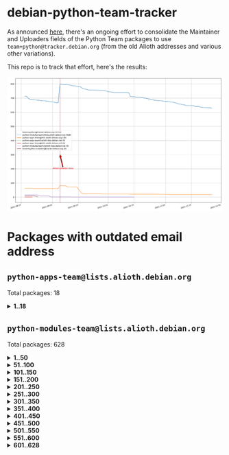 # debian-python-team-tracker



As announced [here](https://lists.debian.org/debian-python/2021/08/msg00006.html), there's an ongoing effort to consolidate the Maintainer and Uploaders fields of the Python Team packages to use `team+python@tracker.debian.org` (from the old Alioth addresses and various other variations).



This repo is to track that effort, here's the results:



![Python team emails](images/python_team_emails.svg)


# Packages with outdated email address

## `python-apps-team@lists.alioth.debian.org`
Total packages: 18
<details>
<summary><b>1..18</b></summary>


| # | Package | Version |
| --- | --- | --- |
| 1 | [ctop](https://tracker.debian.org/ctop) | 1.0.0-2.1 |
| 2 | [cython](https://tracker.debian.org/cython) | 0.29.14-1 |
| 3 | [db2twitter](https://tracker.debian.org/db2twitter) | 0.6-1.1 |
| 4 | [dodgy](https://tracker.debian.org/dodgy) | 0.1.9-3 |
| 5 | [etm](https://tracker.debian.org/etm) | 3.2.30-1.1 |
| 6 | [firmware-microbit-micropython](https://tracker.debian.org/firmware-microbit-micropython) | 1.0.1-2 |
| 7 | [freealchemist](https://tracker.debian.org/freealchemist) | 0.5-1.1 |
| 8 | [kanboard-cli](https://tracker.debian.org/kanboard-cli) | 0.0.2-1.1 |
| 9 | [lightyears](https://tracker.debian.org/lightyears) | 1.4-2 |
| 10 | [muttdown](https://tracker.debian.org/muttdown) | 0.3.4-1 |
| 11 | [pelican](https://tracker.debian.org/pelican) | 4.0.1+dfsg-1.1 |
| 12 | [pipenv](https://tracker.debian.org/pipenv) | 11.9.0-1.1 |
| 13 | [prospector](https://tracker.debian.org/prospector) | 1.1.7-2 |
| 14 | [pybik](https://tracker.debian.org/pybik) | 3.0-3.1 |
| 15 | [retweet](https://tracker.debian.org/retweet) | 0.10-1.1 |
| 16 | [sen](https://tracker.debian.org/sen) | 0.6.1-0.1 |
| 17 | [sinntp](https://tracker.debian.org/sinntp) | 1.6-1.2 |
| 18 | [smem](https://tracker.debian.org/smem) | 1.5-1.1 |
</details>

## `python-modules-team@lists.alioth.debian.org`
Total packages: 628
<details>
<summary><b>1..50</b></summary>


| # | Package | Version |
| --- | --- | --- |
| 1 | [anorack](https://tracker.debian.org/anorack) | 0.2.7-1 |
| 2 | [anosql](https://tracker.debian.org/anosql) | 1.0.1-1 |
| 3 | [appdirs](https://tracker.debian.org/appdirs) | 1.4.4-1 |
| 4 | [asn1crypto](https://tracker.debian.org/asn1crypto) | 1.4.0-1 |
| 5 | [astral](https://tracker.debian.org/astral) | 1.6.1-2 |
| 6 | [authres](https://tracker.debian.org/authres) | 1.2.0-2 |
| 7 | [automat](https://tracker.debian.org/automat) | 20.2.0-1 |
| 8 | [azure-cosmos-table-python](https://tracker.debian.org/azure-cosmos-table-python) | 1.0.5+git20191025-5 |
| 9 | [bdist-nsi](https://tracker.debian.org/bdist-nsi) | 0.1.5-2 |
| 10 | [behave](https://tracker.debian.org/behave) | 1.2.6-3 |
| 11 | [bernhard](https://tracker.debian.org/bernhard) | 0.2.6-2 |
| 12 | [betamax](https://tracker.debian.org/betamax) | 0.8.1-2 |
| 13 | [bibtexparser](https://tracker.debian.org/bibtexparser) | 1.1.0+ds-3 |
| 14 | [binaryornot](https://tracker.debian.org/binaryornot) | 0.4.4+dfsg-4 |
| 15 | [bitstruct](https://tracker.debian.org/bitstruct) | 8.9.0-1 |
| 16 | [case](https://tracker.debian.org/case) | 1.5.3+dfsg-3 |
| 17 | [celery-batches](https://tracker.debian.org/celery-batches) | 0.2-2 |
| 18 | [celery-haystack](https://tracker.debian.org/celery-haystack) | 0.10-4 |
| 19 | [cerealizer](https://tracker.debian.org/cerealizer) | 0.8.1-3 |
| 20 | [chardet](https://tracker.debian.org/chardet) | 4.0.0-1 |
| 21 | [chargebee-python](https://tracker.debian.org/chargebee-python) | 1.6.6-1 |
| 22 | [chargebee2-python](https://tracker.debian.org/chargebee2-python) | 2.7.3-1 |
| 23 | [circuits](https://tracker.debian.org/circuits) | 3.1.0+ds1-2 |
| 24 | [codicefiscale](https://tracker.debian.org/codicefiscale) | 0.9+ds0-2 |
| 25 | [colorclass](https://tracker.debian.org/colorclass) | 2.2.0-2.1 |
| 26 | [colorspacious](https://tracker.debian.org/colorspacious) | 1.1.2-2 |
| 27 | [commonmark](https://tracker.debian.org/commonmark) | 0.9.1-3 |
| 28 | [constantly](https://tracker.debian.org/constantly) | 15.1.0-2 |
| 29 | [contextlib2](https://tracker.debian.org/contextlib2) | 0.6.0.post1-1 |
| 30 | [cookiecutter](https://tracker.debian.org/cookiecutter) | 1.7.3-1 |
| 31 | [coreapi](https://tracker.debian.org/coreapi) | 2.3.3-4 |
| 32 | [coreschema](https://tracker.debian.org/coreschema) | 0.0.4-3 |
| 33 | [cov-core](https://tracker.debian.org/cov-core) | 1.15.0-3 |
| 34 | [cppy](https://tracker.debian.org/cppy) | 1.1.0-2 |
| 35 | [cram](https://tracker.debian.org/cram) | 0.7-4 |
| 36 | [cssutils](https://tracker.debian.org/cssutils) | 1.0.2-3 |
| 37 | [d2to1](https://tracker.debian.org/d2to1) | 0.2.12-2 |
| 38 | [deap](https://tracker.debian.org/deap) | 1.3.1-2 |
| 39 | [debiancontributors](https://tracker.debian.org/debiancontributors) | 0.7.8-2 |
| 40 | [devpi-common](https://tracker.debian.org/devpi-common) | 3.2.2-1.1 |
| 41 | [django-ajax-selects](https://tracker.debian.org/django-ajax-selects) | 1.7.0-3 |
| 42 | [django-anymail](https://tracker.debian.org/django-anymail) | 7.1.0-1 |
| 43 | [django-bitfield](https://tracker.debian.org/django-bitfield) | 1.9.6-2 |
| 44 | [django-dirtyfields](https://tracker.debian.org/django-dirtyfields) | 1.3.1-2 |
| 45 | [django-downloadview](https://tracker.debian.org/django-downloadview) | 2.1.1-1 |
| 46 | [django-environ](https://tracker.debian.org/django-environ) | 0.4.4-2 |
| 47 | [django-filter](https://tracker.debian.org/django-filter) | 2.4.0-1 |
| 48 | [django-hvad](https://tracker.debian.org/django-hvad) | 1.8.0-1.1 |
| 49 | [django-impersonate](https://tracker.debian.org/django-impersonate) | 1.5-1 |
| 50 | [django-js-reverse](https://tracker.debian.org/django-js-reverse) | 0.7.3-1.1 |
</details>
<details>
<summary><b>51..100</b></summary>

| # | Package | Version |
| --- | --- | --- |
| 51 | [django-macaddress](https://tracker.debian.org/django-macaddress) | 1.5.0-2 |
| 52 | [django-markupfield](https://tracker.debian.org/django-markupfield) | 2.0.0-1 |
| 53 | [django-memoize](https://tracker.debian.org/django-memoize) | 2.2.0+dfsg-1 |
| 54 | [django-nose](https://tracker.debian.org/django-nose) | 1.4.6-2.1 |
| 55 | [django-notification](https://tracker.debian.org/django-notification) | 1.2.0-3 |
| 56 | [django-organizations](https://tracker.debian.org/django-organizations) | 1.1.2-1 |
| 57 | [django-pagination](https://tracker.debian.org/django-pagination) | 1.0.7-4 |
| 58 | [django-paintstore](https://tracker.debian.org/django-paintstore) | 0.2-4 |
| 59 | [django-picklefield](https://tracker.debian.org/django-picklefield) | 3.0.1-1 |
| 60 | [django-pipeline](https://tracker.debian.org/django-pipeline) | 1.6.14-3 |
| 61 | [django-q](https://tracker.debian.org/django-q) | 1.2.1-1 |
| 62 | [django-recurrence](https://tracker.debian.org/django-recurrence) | 1.10.3-1 |
| 63 | [django-redis-sessions](https://tracker.debian.org/django-redis-sessions) | 0.6.1-2 |
| 64 | [django-simple-redis-admin](https://tracker.debian.org/django-simple-redis-admin) | 1.4.0-2 |
| 65 | [django-stronghold](https://tracker.debian.org/django-stronghold) | 0.3.0+debian-2 |
| 66 | [django-webpack-loader](https://tracker.debian.org/django-webpack-loader) | 0.6.0-2 |
| 67 | [django-websocket-redis](https://tracker.debian.org/django-websocket-redis) | 0.4.7-2 |
| 68 | [django-wkhtmltopdf](https://tracker.debian.org/django-wkhtmltopdf) | 3.3.0-1 |
| 69 | [django-xmlrpc](https://tracker.debian.org/django-xmlrpc) | 0.1.8-2 |
| 70 | [djangorestframework-api-key](https://tracker.debian.org/djangorestframework-api-key) | 2.0.0-2 |
| 71 | [dkimpy](https://tracker.debian.org/dkimpy) | 1.0.5-1 |
| 72 | [dnsdiag](https://tracker.debian.org/dnsdiag) | 1.7.0-1.1 |
| 73 | [dockerpty](https://tracker.debian.org/dockerpty) | 0.4.1-2 |
| 74 | [dominate](https://tracker.debian.org/dominate) | 2.3.1-2 |
| 75 | [doublex](https://tracker.debian.org/doublex) | 1.9.2-1 |
| 76 | [drf-generators](https://tracker.debian.org/drf-generators) | 0.5.0-1 |
| 77 | [elasticsearch-curator](https://tracker.debian.org/elasticsearch-curator) | 5.8.1-1 |
| 78 | [entrypoints](https://tracker.debian.org/entrypoints) | 0.3-3 |
| 79 | [enum34](https://tracker.debian.org/enum34) | 1.1.6-4 |
| 80 | [enzyme](https://tracker.debian.org/enzyme) | 0.4.1-2 |
| 81 | [exam](https://tracker.debian.org/exam) | 0.10.5-3 |
| 82 | [factory-boy](https://tracker.debian.org/factory-boy) | 2.11.1-3 |
| 83 | [faker](https://tracker.debian.org/faker) | 0.9.3-0.1 |
| 84 | [fakesleep](https://tracker.debian.org/fakesleep) | 0.1-2 |
| 85 | [fastchunking](https://tracker.debian.org/fastchunking) | 0.0.3-2 |
| 86 | [feedgenerator](https://tracker.debian.org/feedgenerator) | 1.9-2 |
| 87 | [flake8-polyfill](https://tracker.debian.org/flake8-polyfill) | 1.0.2-2 |
| 88 | [flask-api](https://tracker.debian.org/flask-api) | 1.1+dfsg-1.1 |
| 89 | [flask-assets](https://tracker.debian.org/flask-assets) | 2.0-1 |
| 90 | [flask-babelex](https://tracker.debian.org/flask-babelex) | 0.9.4-1 |
| 91 | [flask-bcrypt](https://tracker.debian.org/flask-bcrypt) | 0.7.1-2 |
| 92 | [flask-compress](https://tracker.debian.org/flask-compress) | 1.4.0-3 |
| 93 | [flask-gravatar](https://tracker.debian.org/flask-gravatar) | 0.4.2-2 |
| 94 | [flask-htmlmin](https://tracker.debian.org/flask-htmlmin) | 1.3.2-2 |
| 95 | [flask-ldapconn](https://tracker.debian.org/flask-ldapconn) | 0.7.2-1.1 |
| 96 | [flask-limiter](https://tracker.debian.org/flask-limiter) | 1.0.1-2 |
| 97 | [flask-login](https://tracker.debian.org/flask-login) | 0.5.0-1 |
| 98 | [flask-mail](https://tracker.debian.org/flask-mail) | 0.9.1+dfsg1-1.1 |
| 99 | [flask-mongoengine](https://tracker.debian.org/flask-mongoengine) | 0.9.3-4 |
| 100 | [flask-multistatic](https://tracker.debian.org/flask-multistatic) | 1.0-2 |
</details>
<details>
<summary><b>101..150</b></summary>

| # | Package | Version |
| --- | --- | --- |
| 101 | [flask-paranoid](https://tracker.debian.org/flask-paranoid) | 0.2.0-3.1 |
| 102 | [flask-script](https://tracker.debian.org/flask-script) | 2.0.6-2 |
| 103 | [flask-silk](https://tracker.debian.org/flask-silk) | 0.2-18 |
| 104 | [flask-wtf](https://tracker.debian.org/flask-wtf) | 0.14.3-1 |
| 105 | [flufl.bounce](https://tracker.debian.org/flufl.bounce) | 3.0.1-1 |
| 106 | [flufl.enum](https://tracker.debian.org/flufl.enum) | 4.1.1-3 |
| 107 | [flufl.i18n](https://tracker.debian.org/flufl.i18n) | 3.0.1-1 |
| 108 | [flufl.lock](https://tracker.debian.org/flufl.lock) | 5.0.1-1 |
| 109 | [flufl.password](https://tracker.debian.org/flufl.password) | 1.3-3 |
| 110 | [flufl.testing](https://tracker.debian.org/flufl.testing) | 0.7-2 |
| 111 | [gerritlib](https://tracker.debian.org/gerritlib) | 0.8.0-2 |
| 112 | [gmplot](https://tracker.debian.org/gmplot) | 1.2.0-2 |
| 113 | [gtextfsm](https://tracker.debian.org/gtextfsm) | 1.1.0-2 |
| 114 | [gtts](https://tracker.debian.org/gtts) | 2.0.3-1 |
| 115 | [gtts-token](https://tracker.debian.org/gtts-token) | 1.1.3-1 |
| 116 | [guzzle-sphinx-theme](https://tracker.debian.org/guzzle-sphinx-theme) | 0.7.11-5 |
| 117 | [hachoir](https://tracker.debian.org/hachoir) | 3.1.0+dfsg-3 |
| 118 | [haproxy-log-analysis](https://tracker.debian.org/haproxy-log-analysis) | 2.0~b0-2 |
| 119 | [heapdict](https://tracker.debian.org/heapdict) | 1.0.1-1 |
| 120 | [hiro](https://tracker.debian.org/hiro) | 0.5-2 |
| 121 | [hypothesis-auto](https://tracker.debian.org/hypothesis-auto) | 1.1.4-2 |
| 122 | [importmagic](https://tracker.debian.org/importmagic) | 0.1.7-2 |
| 123 | [inflection](https://tracker.debian.org/inflection) | 0.3.1-2 |
| 124 | [isodate](https://tracker.debian.org/isodate) | 0.6.0-2 |
| 125 | [itypes](https://tracker.debian.org/itypes) | 1.1.0-4 |
| 126 | [jaraco.itertools](https://tracker.debian.org/jaraco.itertools) | 2.0.1-4 |
| 127 | [javaproperties](https://tracker.debian.org/javaproperties) | 0.7.0-1 |
| 128 | [jinja2-time](https://tracker.debian.org/jinja2-time) | 0.2.0-2 |
| 129 | [jpylyzer](https://tracker.debian.org/jpylyzer) | 2.0.0-3 |
| 130 | [json-tricks](https://tracker.debian.org/json-tricks) | 3.11.0-2 |
| 131 | [jsonhyperschema-codec](https://tracker.debian.org/jsonhyperschema-codec) | 1.0.3-2 |
| 132 | [junos-eznc](https://tracker.debian.org/junos-eznc) | 2.1.7-3 |
| 133 | [jupyter-sphinx-theme](https://tracker.debian.org/jupyter-sphinx-theme) | 0.0.6+ds1-10 |
| 134 | [kitchen](https://tracker.debian.org/kitchen) | 1.2.6-2 |
| 135 | [kivy](https://tracker.debian.org/kivy) | 1.11.0-2 |
| 136 | [lazr.delegates](https://tracker.debian.org/lazr.delegates) | 2.0.3-2 |
| 137 | [lazr.smtptest](https://tracker.debian.org/lazr.smtptest) | 2.0.3-2 |
| 138 | [lexicon](https://tracker.debian.org/lexicon) | 3.3.17-1 |
| 139 | [libthumbor](https://tracker.debian.org/libthumbor) | 1.3.3-2 |
| 140 | [logilab-constraint](https://tracker.debian.org/logilab-constraint) | 0.6.0-2 |
| 141 | [mako](https://tracker.debian.org/mako) | 1.1.3+ds1-2 |
| 142 | [manuel](https://tracker.debian.org/manuel) | 1.10.1-2 |
| 143 | [markupsafe](https://tracker.debian.org/markupsafe) | 1.1.1-1 |
| 144 | [mercurial-extension-utils](https://tracker.debian.org/mercurial-extension-utils) | 1.5.1-1 |
| 145 | [mercurial-extension-utils](https://tracker.debian.org/mercurial-extension-utils) | 1.5.1-3 |
| 146 | [mercurial-keyring](https://tracker.debian.org/mercurial-keyring) | 1.3.1-3 |
| 147 | [microsoft-authentication-extensions-for-python](https://tracker.debian.org/microsoft-authentication-extensions-for-python) | 0.3.0-1 |
| 148 | [milksnake](https://tracker.debian.org/milksnake) | 0.1.5-1 |
| 149 | [mimerender](https://tracker.debian.org/mimerender) | 0.6.0-2 |
| 150 | [mmllib](https://tracker.debian.org/mmllib) | 0.3.0.post1-2 |
</details>
<details>
<summary><b>151..200</b></summary>

| # | Package | Version |
| --- | --- | --- |
| 151 | [mockldap](https://tracker.debian.org/mockldap) | 0.3.0-4 |
| 152 | [modernize](https://tracker.debian.org/modernize) | 0.7-2 |
| 153 | [moksha.common](https://tracker.debian.org/moksha.common) | 1.2.5-4 |
| 154 | [mrtparse](https://tracker.debian.org/mrtparse) | 1.6-2 |
| 155 | [musicbrainzngs](https://tracker.debian.org/musicbrainzngs) | 0.7.1-2 |
| 156 | [mutagen](https://tracker.debian.org/mutagen) | 1.45.1-2 |
| 157 | [mwic](https://tracker.debian.org/mwic) | 0.7.8-1 |
| 158 | [mysql-connector-python](https://tracker.debian.org/mysql-connector-python) | 8.0.15-2 |
| 159 | [nb2plots](https://tracker.debian.org/nb2plots) | 0.6-2 |
| 160 | [netmiko](https://tracker.debian.org/netmiko) | 2.4.2-1 |
| 161 | [networkx](https://tracker.debian.org/networkx) | 2.5+ds-2 |
| 162 | [nose](https://tracker.debian.org/nose) | 1.3.7-6 |
| 163 | [nose2](https://tracker.debian.org/nose2) | 0.9.2-1 |
| 164 | [nose2-cov](https://tracker.debian.org/nose2-cov) | 1.0a4-3 |
| 165 | [ntplib](https://tracker.debian.org/ntplib) | 0.3.3-2 |
| 166 | [numpy-stl](https://tracker.debian.org/numpy-stl) | 2.9.0-1 |
| 167 | [numpydoc](https://tracker.debian.org/numpydoc) | 1.1.0-3 |
| 168 | [obsub](https://tracker.debian.org/obsub) | 0.2-4 |
| 169 | [okasha](https://tracker.debian.org/okasha) | 0.2.4-4 |
| 170 | [overpass](https://tracker.debian.org/overpass) | 0.7-1 |
| 171 | [pastescript](https://tracker.debian.org/pastescript) | 2.0.2-4 |
| 172 | [pcapy](https://tracker.debian.org/pcapy) | 0.11.4-2 |
| 173 | [pdfkit](https://tracker.debian.org/pdfkit) | 0.6.1-2 |
| 174 | [pep8](https://tracker.debian.org/pep8) | 1.7.1-9 |
| 175 | [pep8-naming](https://tracker.debian.org/pep8-naming) | 0.10.0-1 |
| 176 | [pg8000](https://tracker.debian.org/pg8000) | 1.10.6-2 |
| 177 | [pidcat](https://tracker.debian.org/pidcat) | 2.1.0-4 |
| 178 | [pilkit](https://tracker.debian.org/pilkit) | 2.0-3 |
| 179 | [plastex](https://tracker.debian.org/plastex) | 2.1-2 |
| 180 | [ply](https://tracker.debian.org/ply) | 3.11-4 |
| 181 | [portio](https://tracker.debian.org/portio) | 0.5-4 |
| 182 | [postgresfixture](https://tracker.debian.org/postgresfixture) | 0.4.2-1 |
| 183 | [power](https://tracker.debian.org/power) | 1.4+dfsg-4 |
| 184 | [pprintpp](https://tracker.debian.org/pprintpp) | 0.4.0-2 |
| 185 | [preggy](https://tracker.debian.org/preggy) | 1.4.4-1 |
| 186 | [prettytable](https://tracker.debian.org/prettytable) | 0.7.2-5 |
| 187 | [proxmoxer](https://tracker.debian.org/proxmoxer) | 1.0.3-2 |
| 188 | [ptable](https://tracker.debian.org/ptable) | 0.9.2-2 |
| 189 | [py-macaroon-bakery](https://tracker.debian.org/py-macaroon-bakery) | 1.3.1-1 |
| 190 | [py-radix](https://tracker.debian.org/py-radix) | 0.10.0-3 |
| 191 | [py3dns](https://tracker.debian.org/py3dns) | 3.2.1-1 |
| 192 | [pyasn1](https://tracker.debian.org/pyasn1) | 0.4.8-1 |
| 193 | [pybindgen](https://tracker.debian.org/pybindgen) | 0.20.0+dfsg1-2 |
| 194 | [pycairo](https://tracker.debian.org/pycairo) | 1.16.2-3 |
| 195 | [pycairo](https://tracker.debian.org/pycairo) | 1.16.2-4 |
| 196 | [pycallgraph](https://tracker.debian.org/pycallgraph) | 1.1.3-1.2 |
| 197 | [pycifrw](https://tracker.debian.org/pycifrw) | 4.4-2 |
| 198 | [pyclamd](https://tracker.debian.org/pyclamd) | 0.4.0-2 |
| 199 | [pycodestyle](https://tracker.debian.org/pycodestyle) | 2.6.0-1 |
| 200 | [pycparser](https://tracker.debian.org/pycparser) | 2.20-3 |
</details>
<details>
<summary><b>201..250</b></summary>

| # | Package | Version |
| --- | --- | --- |
| 201 | [pycxx](https://tracker.debian.org/pycxx) | 7.1.4-0.2 |
| 202 | [pydbus](https://tracker.debian.org/pydbus) | 0.6.0-4 |
| 203 | [pydenticon](https://tracker.debian.org/pydenticon) | 0.3.1-2 |
| 204 | [pydispatcher](https://tracker.debian.org/pydispatcher) | 2.0.5-2 |
| 205 | [pydle](https://tracker.debian.org/pydle) | 0.9.4-2 |
| 206 | [pyeapi](https://tracker.debian.org/pyeapi) | 0.8.1-2 |
| 207 | [pyee](https://tracker.debian.org/pyee) | 7.0.2-1 |
| 208 | [pyenchant](https://tracker.debian.org/pyenchant) | 3.2.0-1 |
| 209 | [pyfg](https://tracker.debian.org/pyfg) | 0.50-2 |
| 210 | [pyfiglet](https://tracker.debian.org/pyfiglet) | 0.8.0+dfsg-1 |
| 211 | [pyfribidi](https://tracker.debian.org/pyfribidi) | 0.12.0+repack-7 |
| 212 | [pygame](https://tracker.debian.org/pygame) | 1.9.6+dfsg-2 |
| 213 | [pygeoif](https://tracker.debian.org/pygeoif) | 0.7-2 |
| 214 | [pygments](https://tracker.debian.org/pygments) | 2.3.1+dfsg-3 |
| 215 | [pygtail](https://tracker.debian.org/pygtail) | 0.6.1-2 |
| 216 | [pygtkspellcheck](https://tracker.debian.org/pygtkspellcheck) | 4.0.5-2 |
| 217 | [pyhamcrest](https://tracker.debian.org/pyhamcrest) | 1.9.0-3 |
| 218 | [pyinotify](https://tracker.debian.org/pyinotify) | 0.9.6-1.3 |
| 219 | [pyiosxr](https://tracker.debian.org/pyiosxr) | 0.52-1.1 |
| 220 | [pyjavaproperties](https://tracker.debian.org/pyjavaproperties) | 0.7-2 |
| 221 | [pyjokes](https://tracker.debian.org/pyjokes) | 0.5.0-3 |
| 222 | [pykcs11](https://tracker.debian.org/pykcs11) | 1.5.10-1 |
| 223 | [pylama](https://tracker.debian.org/pylama) | 7.4.3-3 |
| 224 | [pylibmc](https://tracker.debian.org/pylibmc) | 1.5.2-3 |
| 225 | [pylint-celery](https://tracker.debian.org/pylint-celery) | 0.3-5 |
| 226 | [pylint-common](https://tracker.debian.org/pylint-common) | 0.2.5-4 |
| 227 | [pylint-django](https://tracker.debian.org/pylint-django) | 2.0.13-1 |
| 228 | [pylint-flask](https://tracker.debian.org/pylint-flask) | 0.5-4 |
| 229 | [pylint-plugin-utils](https://tracker.debian.org/pylint-plugin-utils) | 0.6-1 |
| 230 | [pymacs](https://tracker.debian.org/pymacs) | 0.25-3 |
| 231 | [pymilter](https://tracker.debian.org/pymilter) | 1.0.4-2 |
| 232 | [pymodbus](https://tracker.debian.org/pymodbus) | 2.1.0+dfsg-2 |
| 233 | [pymssql](https://tracker.debian.org/pymssql) | 2.1.4+dfsg-3 |
| 234 | [pynag](https://tracker.debian.org/pynag) | 1.1.2+dfsg-2 |
| 235 | [pynliner](https://tracker.debian.org/pynliner) | 0.8.0-2 |
| 236 | [pyopengl](https://tracker.debian.org/pyopengl) | 3.1.5+dfsg-1 |
| 237 | [pyparsing](https://tracker.debian.org/pyparsing) | 2.4.7-1 |
| 238 | [pyphen](https://tracker.debian.org/pyphen) | 0.9.5-3 |
| 239 | [pyprind](https://tracker.debian.org/pyprind) | 2.11.2-2 |
| 240 | [pyquery](https://tracker.debian.org/pyquery) | 1.2.9-4 |
| 241 | [pyrad](https://tracker.debian.org/pyrad) | 2.1-2 |
| 242 | [pyrsistent](https://tracker.debian.org/pyrsistent) | 0.15.5-1 |
| 243 | [pysimplesoap](https://tracker.debian.org/pysimplesoap) | 1.16.2-3 |
| 244 | [pysmi](https://tracker.debian.org/pysmi) | 0.3.2-2 |
| 245 | [pysodium](https://tracker.debian.org/pysodium) | 0.7.0-2 |
| 246 | [pyspf](https://tracker.debian.org/pyspf) | 2.0.14-2 |
| 247 | [pysrt](https://tracker.debian.org/pysrt) | 1.0.1-2 |
| 248 | [pyssim](https://tracker.debian.org/pyssim) | 0.2-2 |
| 249 | [pytaglib](https://tracker.debian.org/pytaglib) | 0.3.6+dfsg-2 |
| 250 | [pytds](https://tracker.debian.org/pytds) | 1.10.0-1 |
</details>
<details>
<summary><b>251..300</b></summary>

| # | Package | Version |
| --- | --- | --- |
| 251 | [pytest-arraydiff](https://tracker.debian.org/pytest-arraydiff) | 0.3-1 |
| 252 | [pytest-bdd](https://tracker.debian.org/pytest-bdd) | 3.2.1-1 |
| 253 | [pytest-cookies](https://tracker.debian.org/pytest-cookies) | 0.4.0-1 |
| 254 | [pytest-django](https://tracker.debian.org/pytest-django) | 3.5.1-1 |
| 255 | [pytest-expect](https://tracker.debian.org/pytest-expect) | 1.1.0-2 |
| 256 | [pytest-forked](https://tracker.debian.org/pytest-forked) | 1.3.0-1 |
| 257 | [pytest-httpbin](https://tracker.debian.org/pytest-httpbin) | 1.0.0-2 |
| 258 | [pytest-instafail](https://tracker.debian.org/pytest-instafail) | 0.4.2-1 |
| 259 | [pytest-remotedata](https://tracker.debian.org/pytest-remotedata) | 0.3.2-1 |
| 260 | [pytest-runner](https://tracker.debian.org/pytest-runner) | 2.11.1-1.2 |
| 261 | [pytest-sugar](https://tracker.debian.org/pytest-sugar) | 0.9.4-1 |
| 262 | [pytest-tornado](https://tracker.debian.org/pytest-tornado) | 0.8.1-1 |
| 263 | [pytest-vcr](https://tracker.debian.org/pytest-vcr) | 1.0.2-2 |
| 264 | [python-activipy](https://tracker.debian.org/python-activipy) | 0.1-7 |
| 265 | [python-adal](https://tracker.debian.org/python-adal) | 1.2.2-1 |
| 266 | [python-agate-excel](https://tracker.debian.org/python-agate-excel) | 0.2.3-1 |
| 267 | [python-aiohttp-security](https://tracker.debian.org/python-aiohttp-security) | 0.4.0-2 |
| 268 | [python-aiohttp-session](https://tracker.debian.org/python-aiohttp-session) | 2.9.0-2 |
| 269 | [python-aioinflux](https://tracker.debian.org/python-aioinflux) | 0.9.0-2 |
| 270 | [python-aiomeasures](https://tracker.debian.org/python-aiomeasures) | 0.5.14-3 |
| 271 | [python-amqplib](https://tracker.debian.org/python-amqplib) | 1.0.2-2 |
| 272 | [python-apptools](https://tracker.debian.org/python-apptools) | 4.5.0-1.1 |
| 273 | [python-aptly](https://tracker.debian.org/python-aptly) | 0.12.10-2 |
| 274 | [python-args](https://tracker.debian.org/python-args) | 0.1.0-3 |
| 275 | [python-arpy](https://tracker.debian.org/python-arpy) | 1.1.1-4 |
| 276 | [python-astor](https://tracker.debian.org/python-astor) | 0.8.1-1 |
| 277 | [python-base58](https://tracker.debian.org/python-base58) | 1.0.3-1.1 |
| 278 | [python-bcdoc](https://tracker.debian.org/python-bcdoc) | 0.16.0-2 |
| 279 | [python-bioblend](https://tracker.debian.org/python-bioblend) | 0.7.0-3 |
| 280 | [python-bitbucket-api](https://tracker.debian.org/python-bitbucket-api) | 0.5.0-3 |
| 281 | [python-box](https://tracker.debian.org/python-box) | 3.4.6-2 |
| 282 | [python-btrees](https://tracker.debian.org/python-btrees) | 4.3.1-2 |
| 283 | [python-cachecontrol](https://tracker.debian.org/python-cachecontrol) | 0.12.6-1 |
| 284 | [python-can](https://tracker.debian.org/python-can) | 3.3.2.final~github-2 |
| 285 | [python-cement](https://tracker.debian.org/python-cement) | 2.10.0-2 |
| 286 | [python-cerberus](https://tracker.debian.org/python-cerberus) | 1.3.2-1 |
| 287 | [python-click-log](https://tracker.debian.org/python-click-log) | 0.2.1-2 |
| 288 | [python-click-threading](https://tracker.debian.org/python-click-threading) | 0.4.4-2 |
| 289 | [python-clint](https://tracker.debian.org/python-clint) | 0.5.1-3 |
| 290 | [python-cluster](https://tracker.debian.org/python-cluster) | 1.3.3-3 |
| 291 | [python-cmarkgfm](https://tracker.debian.org/python-cmarkgfm) | 0.4.2-1 |
| 292 | [python-coloredlogs](https://tracker.debian.org/python-coloredlogs) | 7.3-2 |
| 293 | [python-colour](https://tracker.debian.org/python-colour) | 0.1.5-2 |
| 294 | [python-commentjson](https://tracker.debian.org/python-commentjson) | 0.8.3-2 |
| 295 | [python-consul](https://tracker.debian.org/python-consul) | 0.7.1-1.1 |
| 296 | [python-cookies](https://tracker.debian.org/python-cookies) | 2.2.1-3 |
| 297 | [python-cpuinfo](https://tracker.debian.org/python-cpuinfo) | 5.0.0-2 |
| 298 | [python-crcmod](https://tracker.debian.org/python-crcmod) | 1.7+dfsg-2 |
| 299 | [python-cs](https://tracker.debian.org/python-cs) | 2.7.1-1 |
| 300 | [python-cssselect2](https://tracker.debian.org/python-cssselect2) | 0.3.0-1 |
</details>
<details>
<summary><b>301..350</b></summary>

| # | Package | Version |
| --- | --- | --- |
| 301 | [python-dbfread](https://tracker.debian.org/python-dbfread) | 2.0.7-3 |
| 302 | [python-decorator](https://tracker.debian.org/python-decorator) | 4.4.2-2 |
| 303 | [python-demjson](https://tracker.debian.org/python-demjson) | 2.2.4-5 |
| 304 | [python-diaspy](https://tracker.debian.org/python-diaspy) | 0.6.0-2 |
| 305 | [python-dict2xml](https://tracker.debian.org/python-dict2xml) | 1.7.0-1 |
| 306 | [python-dictobj](https://tracker.debian.org/python-dictobj) | 0.4-4 |
| 307 | [python-distro](https://tracker.debian.org/python-distro) | 1.5.0-1 |
| 308 | [python-distutils-extra](https://tracker.debian.org/python-distutils-extra) | 2.45 |
| 309 | [python-django-casclient](https://tracker.debian.org/python-django-casclient) | 1.5.3-1 |
| 310 | [python-django-dbconn-retry](https://tracker.debian.org/python-django-dbconn-retry) | 0.1.5-1.1 |
| 311 | [python-django-etcd-settings](https://tracker.debian.org/python-django-etcd-settings) | 0.1.13+dfsg-3 |
| 312 | [python-django-gravatar2](https://tracker.debian.org/python-django-gravatar2) | 1.4.4-2 |
| 313 | [python-django-jsonfield](https://tracker.debian.org/python-django-jsonfield) | 1.4.0-2 |
| 314 | [python-django-push-notifications](https://tracker.debian.org/python-django-push-notifications) | 1.4.1-1 |
| 315 | [python-django-simple-history](https://tracker.debian.org/python-django-simple-history) | 2.7.0-1.1 |
| 316 | [python-django-split-settings](https://tracker.debian.org/python-django-split-settings) | 0.3.0-2 |
| 317 | [python-dnslib](https://tracker.debian.org/python-dnslib) | 0.9.14-1 |
| 318 | [python-docutils](https://tracker.debian.org/python-docutils) | 0.16+dfsg-2 |
| 319 | [python-doubleratchet](https://tracker.debian.org/python-doubleratchet) | 0.6.0-2 |
| 320 | [python-dpkt](https://tracker.debian.org/python-dpkt) | 1.9.2-2 |
| 321 | [python-easywebdav](https://tracker.debian.org/python-easywebdav) | 1.2.0-8 |
| 322 | [python-enable](https://tracker.debian.org/python-enable) | 4.8.1-1 |
| 323 | [python-envisage](https://tracker.debian.org/python-envisage) | 4.9.0-2.1 |
| 324 | [python-envparse](https://tracker.debian.org/python-envparse) | 0.2.0-2 |
| 325 | [python-envs](https://tracker.debian.org/python-envs) | 1.2.6-1.1 |
| 326 | [python-epc](https://tracker.debian.org/python-epc) | 0.0.5-3 |
| 327 | [python-etcd](https://tracker.debian.org/python-etcd) | 0.4.5-2 |
| 328 | [python-ethtool](https://tracker.debian.org/python-ethtool) | 0.14-3 |
| 329 | [python-ewmh](https://tracker.debian.org/python-ewmh) | 0.1.6-2 |
| 330 | [python-exchangelib](https://tracker.debian.org/python-exchangelib) | 3.2.0-1 |
| 331 | [python-exotel](https://tracker.debian.org/python-exotel) | 0.1.5-2 |
| 332 | [python-fastimport](https://tracker.debian.org/python-fastimport) | 0.9.8-5 |
| 333 | [python-feather-format](https://tracker.debian.org/python-feather-format) | 0.3.1+dfsg1-4 |
| 334 | [python-flaky](https://tracker.debian.org/python-flaky) | 3.7.0-1 |
| 335 | [python-flask-marshmallow](https://tracker.debian.org/python-flask-marshmallow) | 0.10.1-4 |
| 336 | [python-flask-seeder](https://tracker.debian.org/python-flask-seeder) | 0.1~a2-2 |
| 337 | [python-ftputil](https://tracker.debian.org/python-ftputil) | 3.4-3 |
| 338 | [python-genty](https://tracker.debian.org/python-genty) | 1.3.2-1 |
| 339 | [python-geoip](https://tracker.debian.org/python-geoip) | 1.3.2-3 |
| 340 | [python-geoip2](https://tracker.debian.org/python-geoip2) | 2.9.0+dfsg1-2 |
| 341 | [python-getdns](https://tracker.debian.org/python-getdns) | 1.0.0~b1-2 |
| 342 | [python-gflags](https://tracker.debian.org/python-gflags) | 1.5.1-7 |
| 343 | [python-glob2](https://tracker.debian.org/python-glob2) | 0.5-3 |
| 344 | [python-gntp](https://tracker.debian.org/python-gntp) | 1.0.3-2 |
| 345 | [python-guizero](https://tracker.debian.org/python-guizero) | 1.1.0+dfsg1-2 |
| 346 | [python-hashids](https://tracker.debian.org/python-hashids) | 1.3.1-1 |
| 347 | [python-hidapi](https://tracker.debian.org/python-hidapi) | 0.9.0.post3-2 |
| 348 | [python-hiredis](https://tracker.debian.org/python-hiredis) | 1.0.1-1 |
| 349 | [python-hpilo](https://tracker.debian.org/python-hpilo) | 4.3-3 |
| 350 | [python-html2text](https://tracker.debian.org/python-html2text) | 2020.1.16-1 |
</details>
<details>
<summary><b>351..400</b></summary>

| # | Package | Version |
| --- | --- | --- |
| 351 | [python-http-parser](https://tracker.debian.org/python-http-parser) | 0.9.0-1 |
| 352 | [python-httptools](https://tracker.debian.org/python-httptools) | 0.1.1-1 |
| 353 | [python-icalendar](https://tracker.debian.org/python-icalendar) | 4.0.3-4 |
| 354 | [python-idna](https://tracker.debian.org/python-idna) | 2.10-1 |
| 355 | [python-iniparse](https://tracker.debian.org/python-iniparse) | 0.4-3 |
| 356 | [python-ipaddr](https://tracker.debian.org/python-ipaddr) | 2.2.0-4 |
| 357 | [python-ipaddress](https://tracker.debian.org/python-ipaddress) | 1.0.23-1 |
| 358 | [python-ipfix](https://tracker.debian.org/python-ipfix) | 0.9.7-2 |
| 359 | [python-irodsclient](https://tracker.debian.org/python-irodsclient) | 0.8.1-2 |
| 360 | [python-isc-dhcp-leases](https://tracker.debian.org/python-isc-dhcp-leases) | 0.9.1-2 |
| 361 | [python-iso3166](https://tracker.debian.org/python-iso3166) | 0.8.git20170319-2 |
| 362 | [python-isoweek](https://tracker.debian.org/python-isoweek) | 1.3.3-3 |
| 363 | [python-jmespath](https://tracker.debian.org/python-jmespath) | 0.10.0-1 |
| 364 | [python-jsonrpc](https://tracker.debian.org/python-jsonrpc) | 1.13.0-1 |
| 365 | [python-junit-xml](https://tracker.debian.org/python-junit-xml) | 1.9-1 |
| 366 | [python-kanboard](https://tracker.debian.org/python-kanboard) | 1.0.1-1.1 |
| 367 | [python-keyring](https://tracker.debian.org/python-keyring) | 18.0.1-2 |
| 368 | [python-langdetect](https://tracker.debian.org/python-langdetect) | 1.0.7-4 |
| 369 | [python-ldap](https://tracker.debian.org/python-ldap) | 3.2.0-4 |
| 370 | [python-ldapdomaindump](https://tracker.debian.org/python-ldapdomaindump) | 0.9.3-1 |
| 371 | [python-libguess](https://tracker.debian.org/python-libguess) | 1.1-4 |
| 372 | [python-logfury](https://tracker.debian.org/python-logfury) | 0.1.2-4 |
| 373 | [python-lupa](https://tracker.debian.org/python-lupa) | 1.9+dfsg-1 |
| 374 | [python-mailer](https://tracker.debian.org/python-mailer) | 0.8.1-4 |
| 375 | [python-mastodon](https://tracker.debian.org/python-mastodon) | 1.5.1-1 |
| 376 | [python-mbed-host-tests](https://tracker.debian.org/python-mbed-host-tests) | 1.4.4-3 |
| 377 | [python-mbed-ls](https://tracker.debian.org/python-mbed-ls) | 1.6.2+dfsg-3 |
| 378 | [python-mccabe](https://tracker.debian.org/python-mccabe) | 0.6.1-3 |
| 379 | [python-measurement](https://tracker.debian.org/python-measurement) | 2.0.1-2 |
| 380 | [python-mechanize](https://tracker.debian.org/python-mechanize) | 1:0.4.5-2 |
| 381 | [python-meld3](https://tracker.debian.org/python-meld3) | 1.0.2-3 |
| 382 | [python-mnemonic](https://tracker.debian.org/python-mnemonic) | 0.19-1 |
| 383 | [python-model-mommy](https://tracker.debian.org/python-model-mommy) | 1.6.0-2 |
| 384 | [python-morris](https://tracker.debian.org/python-morris) | 1.2-2 |
| 385 | [python-mpegdash](https://tracker.debian.org/python-mpegdash) | 0.2.0-1 |
| 386 | [python-mpv](https://tracker.debian.org/python-mpv) | 0.5.2-1 |
| 387 | [python-msrestazure](https://tracker.debian.org/python-msrestazure) | 0.6.2-1 |
| 388 | [python-multidict](https://tracker.debian.org/python-multidict) | 5.1.0-1 |
| 389 | [python-munch](https://tracker.debian.org/python-munch) | 2.3.2-2 |
| 390 | [python-murmurhash](https://tracker.debian.org/python-murmurhash) | 1.0.2-1 |
| 391 | [python-nacl](https://tracker.debian.org/python-nacl) | 1.4.0-1 |
| 392 | [python-nine](https://tracker.debian.org/python-nine) | 1.1.0-1 |
| 393 | [python-noise](https://tracker.debian.org/python-noise) | 1.2.3-3 |
| 394 | [python-notify2](https://tracker.debian.org/python-notify2) | 0.3-4 |
| 395 | [python-ntlm-auth](https://tracker.debian.org/python-ntlm-auth) | 1.4.0-1 |
| 396 | [python-oauth](https://tracker.debian.org/python-oauth) | 1.0.1-6 |
| 397 | [python-odf](https://tracker.debian.org/python-odf) | 1.4.1-1 |
| 398 | [python-offtrac](https://tracker.debian.org/python-offtrac) | 0.1.0-2.1 |
| 399 | [python-ofxclient](https://tracker.debian.org/python-ofxclient) | 2.0.4-2 |
| 400 | [python-opcua](https://tracker.debian.org/python-opcua) | 0.98.11-1 |
</details>
<details>
<summary><b>401..450</b></summary>

| # | Package | Version |
| --- | --- | --- |
| 401 | [python-openid-cla](https://tracker.debian.org/python-openid-cla) | 1.2-2 |
| 402 | [python-openid-teams](https://tracker.debian.org/python-openid-teams) | 1.2-2 |
| 403 | [python-openidc-client](https://tracker.debian.org/python-openidc-client) | 0.6.0-1.1 |
| 404 | [python-opentimestamps](https://tracker.debian.org/python-opentimestamps) | 0.4.1-1 |
| 405 | [python-padme](https://tracker.debian.org/python-padme) | 1.1.1-3 |
| 406 | [python-pampy](https://tracker.debian.org/python-pampy) | 1.8.4-2 |
| 407 | [python-pamqp](https://tracker.debian.org/python-pamqp) | 2.3.0-2 |
| 408 | [python-parse-type](https://tracker.debian.org/python-parse-type) | 0.3.4-3 |
| 409 | [python-path-and-address](https://tracker.debian.org/python-path-and-address) | 2.0.1-2 |
| 410 | [python-pathtools](https://tracker.debian.org/python-pathtools) | 0.1.2-4 |
| 411 | [python-paypal](https://tracker.debian.org/python-paypal) | 1.2.5-3 |
| 412 | [python-peakutils](https://tracker.debian.org/python-peakutils) | 1.3.3+ds-2 |
| 413 | [python-pem](https://tracker.debian.org/python-pem) | 19.1.0-1 |
| 414 | [python-persistent](https://tracker.debian.org/python-persistent) | 4.6.4-0.2 |
| 415 | [python-pex](https://tracker.debian.org/python-pex) | 1.1.14-3.1 |
| 416 | [python-pgbouncer](https://tracker.debian.org/python-pgbouncer) | 0.0.9-3 |
| 417 | [python-pgpdump](https://tracker.debian.org/python-pgpdump) | 1.5-2 |
| 418 | [python-pgspecial](https://tracker.debian.org/python-pgspecial) | 1.11.10+dfsg1-1 |
| 419 | [python-phonenumbers](https://tracker.debian.org/python-phonenumbers) | 8.12.1-1 |
| 420 | [python-picklable-itertools](https://tracker.debian.org/python-picklable-itertools) | 0.1.1-3 |
| 421 | [python-pika](https://tracker.debian.org/python-pika) | 0.11.0-5 |
| 422 | [python-plac](https://tracker.debian.org/python-plac) | 0.9.6-1.1 |
| 423 | [python-plaster](https://tracker.debian.org/python-plaster) | 1.0-2 |
| 424 | [python-plaster-pastedeploy](https://tracker.debian.org/python-plaster-pastedeploy) | 0.5-3 |
| 425 | [python-prctl](https://tracker.debian.org/python-prctl) | 1.7-2 |
| 426 | [python-preshed](https://tracker.debian.org/python-preshed) | 3.0.2-1 |
| 427 | [python-pretend](https://tracker.debian.org/python-pretend) | 1.0.9-1 |
| 428 | [python-prettylog](https://tracker.debian.org/python-prettylog) | 0.1.0-2 |
| 429 | [python-priority](https://tracker.debian.org/python-priority) | 1.3.0-3 |
| 430 | [python-progress](https://tracker.debian.org/python-progress) | 1.5-1 |
| 431 | [python-progressbar](https://tracker.debian.org/python-progressbar) | 2.5-2 |
| 432 | [python-protego](https://tracker.debian.org/python-protego) | 0.1.16+dfsg-2 |
| 433 | [python-prov](https://tracker.debian.org/python-prov) | 1.5.2-2 |
| 434 | [python-pskc](https://tracker.debian.org/python-pskc) | 1.1-3 |
| 435 | [python-publicsuffix2](https://tracker.debian.org/python-publicsuffix2) | 2.20191221-2 |
| 436 | [python-py-zipkin](https://tracker.debian.org/python-py-zipkin) | 0.15.0-1.1 |
| 437 | [python-pyasn1-modules](https://tracker.debian.org/python-pyasn1-modules) | 0.2.1-1 |
| 438 | [python-pyface](https://tracker.debian.org/python-pyface) | 6.1.2-2 |
| 439 | [python-pyftpdlib](https://tracker.debian.org/python-pyftpdlib) | 1.5.4-2 |
| 440 | [python-pygerrit2](https://tracker.debian.org/python-pygerrit2) | 2.0.4-2 |
| 441 | [python-pygtrie](https://tracker.debian.org/python-pygtrie) | 2.2-1.1 |
| 442 | [python-pypump](https://tracker.debian.org/python-pypump) | 0.7-3 |
| 443 | [python-pysnmp4-apps](https://tracker.debian.org/python-pysnmp4-apps) | 0.3.2-2.2 |
| 444 | [python-pysnmp4-mibs](https://tracker.debian.org/python-pysnmp4-mibs) | 0.1.3-3 |
| 445 | [python-pytest-benchmark](https://tracker.debian.org/python-pytest-benchmark) | 3.2.2-2 |
| 446 | [python-pyvmomi](https://tracker.debian.org/python-pyvmomi) | 6.7.1-3 |
| 447 | [python-qtpy](https://tracker.debian.org/python-qtpy) | 1.9.0-3 |
| 448 | [python-rarfile](https://tracker.debian.org/python-rarfile) | 3.1-1 |
| 449 | [python-ratelimiter](https://tracker.debian.org/python-ratelimiter) | 1.2.0.post0-1 |
| 450 | [python-redisearch-py](https://tracker.debian.org/python-redisearch-py) | 1.0.0-1 |
</details>
<details>
<summary><b>451..500</b></summary>

| # | Package | Version |
| --- | --- | --- |
| 451 | [python-releases](https://tracker.debian.org/python-releases) | 1.6.3-1 |
| 452 | [python-repoze.lru](https://tracker.debian.org/python-repoze.lru) | 0.7-2 |
| 453 | [python-repoze.sphinx.autointerface](https://tracker.debian.org/python-repoze.sphinx.autointerface) | 0.8-0.2 |
| 454 | [python-repoze.tm2](https://tracker.debian.org/python-repoze.tm2) | 2.0-2 |
| 455 | [python-requests-cache](https://tracker.debian.org/python-requests-cache) | 0.5.2-1 |
| 456 | [python-requests-ntlm](https://tracker.debian.org/python-requests-ntlm) | 1.1.0-1.1 |
| 457 | [python-requirements-detector](https://tracker.debian.org/python-requirements-detector) | 0.6-2 |
| 458 | [python-restless](https://tracker.debian.org/python-restless) | 2.1.1-2 |
| 459 | [python-roman](https://tracker.debian.org/python-roman) | 2.0.0-4 |
| 460 | [python-rpaths](https://tracker.debian.org/python-rpaths) | 0.13-1.1 |
| 461 | [python-rply](https://tracker.debian.org/python-rply) | 0.7.7-2 |
| 462 | [python-schedutils](https://tracker.debian.org/python-schedutils) | 0.6-2.1 |
| 463 | [python-schema](https://tracker.debian.org/python-schema) | 0.6.7-3 |
| 464 | [python-schroot](https://tracker.debian.org/python-schroot) | 0.4-4 |
| 465 | [python-scp](https://tracker.debian.org/python-scp) | 0.13.0-2 |
| 466 | [python-scrapy-djangoitem](https://tracker.debian.org/python-scrapy-djangoitem) | 1.1.1-4 |
| 467 | [python-scripttest](https://tracker.debian.org/python-scripttest) | 1.3-3 |
| 468 | [python-scruffy](https://tracker.debian.org/python-scruffy) | 0.3.3-2 |
| 469 | [python-sdnotify](https://tracker.debian.org/python-sdnotify) | 0.3.1-2 |
| 470 | [python-serverfiles](https://tracker.debian.org/python-serverfiles) | 0.3.0-1 |
| 471 | [python-service-identity](https://tracker.debian.org/python-service-identity) | 18.1.0-6 |
| 472 | [python-sexpdata](https://tracker.debian.org/python-sexpdata) | 0.0.3-2 |
| 473 | [python-shade](https://tracker.debian.org/python-shade) | 1.30.0-3 |
| 474 | [python-shellescape](https://tracker.debian.org/python-shellescape) | 3.4.1-4 |
| 475 | [python-simpy](https://tracker.debian.org/python-simpy) | 2.3.1+dfsg-2 |
| 476 | [python-simpy3](https://tracker.debian.org/python-simpy3) | 3.0.11-2 |
| 477 | [python-slimmer](https://tracker.debian.org/python-slimmer) | 0.1.30-8 |
| 478 | [python-slugify](https://tracker.debian.org/python-slugify) | 4.0.0-1 |
| 479 | [python-smstrade](https://tracker.debian.org/python-smstrade) | 0.2.4-6 |
| 480 | [python-socketpool](https://tracker.debian.org/python-socketpool) | 0.5.3-5 |
| 481 | [python-sparkpost](https://tracker.debian.org/python-sparkpost) | 1.3.7-2 |
| 482 | [python-sphinx-issues](https://tracker.debian.org/python-sphinx-issues) | 1.2.0-2 |
| 483 | [python-spur](https://tracker.debian.org/python-spur) | 0.3.21-1 |
| 484 | [python-srp](https://tracker.debian.org/python-srp) | 1.0.15-1 |
| 485 | [python-statsd](https://tracker.debian.org/python-statsd) | 3.3.0-2 |
| 486 | [python-stopit](https://tracker.debian.org/python-stopit) | 1.1.2-1 |
| 487 | [python-structlog](https://tracker.debian.org/python-structlog) | 20.1.0-1 |
| 488 | [python-sunlight](https://tracker.debian.org/python-sunlight) | 1.1.5-3 |
| 489 | [python-suntime](https://tracker.debian.org/python-suntime) | 1.2.5-2 |
| 490 | [python-tblib](https://tracker.debian.org/python-tblib) | 1.7.0-1 |
| 491 | [python-tempita](https://tracker.debian.org/python-tempita) | 0.5.2-6 |
| 492 | [python-tesserocr](https://tracker.debian.org/python-tesserocr) | 2.5.0-1 |
| 493 | [python-test-server](https://tracker.debian.org/python-test-server) | 0.0.27-2 |
| 494 | [python-testing.common.database](https://tracker.debian.org/python-testing.common.database) | 2.0.0-2 |
| 495 | [python-testing.mysqld](https://tracker.debian.org/python-testing.mysqld) | 1.4.0-4 |
| 496 | [python-testing.postgresql](https://tracker.debian.org/python-testing.postgresql) | 1.3.0-2 |
| 497 | [python-textile](https://tracker.debian.org/python-textile) | 1:4.0.1-3 |
| 498 | [python-thriftpy](https://tracker.debian.org/python-thriftpy) | 0.3.9+ds1-1 |
| 499 | [python-timeline](https://tracker.debian.org/python-timeline) | 0.0.7-2 |
| 500 | [python-tinycss](https://tracker.debian.org/python-tinycss) | 0.4-3 |
</details>
<details>
<summary><b>501..550</b></summary>

| # | Package | Version |
| --- | --- | --- |
| 501 | [python-tinycss2](https://tracker.debian.org/python-tinycss2) | 1.0.2-1 |
| 502 | [python-tktreectrl](https://tracker.debian.org/python-tktreectrl) | 2.0.2-3 |
| 503 | [python-toml](https://tracker.debian.org/python-toml) | 0.10.1-1 |
| 504 | [python-traits](https://tracker.debian.org/python-traits) | 5.2.0-2 |
| 505 | [python-traitsui](https://tracker.debian.org/python-traitsui) | 6.1.3-3 |
| 506 | [python-translationstring](https://tracker.debian.org/python-translationstring) | 1.4-1 |
| 507 | [python-trie](https://tracker.debian.org/python-trie) | 0.2+ds-2 |
| 508 | [python-twitter](https://tracker.debian.org/python-twitter) | 3.3-2 |
| 509 | [python-typeguard](https://tracker.debian.org/python-typeguard) | 2.2.2-1.1 |
| 510 | [python-tzlocal](https://tracker.debian.org/python-tzlocal) | 2.1-1 |
| 511 | [python-udatetime](https://tracker.debian.org/python-udatetime) | 0.0.16-4 |
| 512 | [python-uflash](https://tracker.debian.org/python-uflash) | 1.2.4+dfsg-4 |
| 513 | [python-unicodecsv](https://tracker.debian.org/python-unicodecsv) | 0.14.1-2 |
| 514 | [python-unidiff](https://tracker.debian.org/python-unidiff) | 0.5.5-2 |
| 515 | [python-urlobject](https://tracker.debian.org/python-urlobject) | 2.4.3-3 |
| 516 | [python-urwidtrees](https://tracker.debian.org/python-urwidtrees) | 1.0.3.dev0-1 |
| 517 | [python-utils](https://tracker.debian.org/python-utils) | 2.3.0-2 |
| 518 | [python-vagrant](https://tracker.debian.org/python-vagrant) | 0.5.15-3 |
| 519 | [python-venusian](https://tracker.debian.org/python-venusian) | 3.0.0-1 |
| 520 | [python-vobject](https://tracker.debian.org/python-vobject) | 0.9.6.1-0.2 |
| 521 | [python-webencodings](https://tracker.debian.org/python-webencodings) | 0.5.1-2 |
| 522 | [python-webob](https://tracker.debian.org/python-webob) | 1:1.8.6-1.1 |
| 523 | [python-wget](https://tracker.debian.org/python-wget) | 3.2-3 |
| 524 | [python-wheezy.template](https://tracker.debian.org/python-wheezy.template) | 0.1.167-2 |
| 525 | [python-whoosh](https://tracker.debian.org/python-whoosh) | 2.7.4+git6-g9134ad92-5 |
| 526 | [python-wither](https://tracker.debian.org/python-wither) | 1.1-2 |
| 527 | [python-wsgilog](https://tracker.debian.org/python-wsgilog) | 0.3.1-3 |
| 528 | [python-x3dh](https://tracker.debian.org/python-x3dh) | 0.5.8-2 |
| 529 | [python-xeddsa](https://tracker.debian.org/python-xeddsa) | 0.4.6-2 |
| 530 | [python-yaswfp](https://tracker.debian.org/python-yaswfp) | 0.9.3-1.1 |
| 531 | [python-zc.customdoctests](https://tracker.debian.org/python-zc.customdoctests) | 1.0.1-2 |
| 532 | [python-zipp](https://tracker.debian.org/python-zipp) | 1.0.0-3 |
| 533 | [python-zxcvbn](https://tracker.debian.org/python-zxcvbn) | 4.4.28-2 |
| 534 | [python3-proselint](https://tracker.debian.org/python3-proselint) | 0.10.2-2 |
| 535 | [pythondialog](https://tracker.debian.org/pythondialog) | 3.5.1-1 |
| 536 | [pythonmagick](https://tracker.debian.org/pythonmagick) | 0.9.19-6 |
| 537 | [pytoml](https://tracker.debian.org/pytoml) | 0.1.21-1 |
| 538 | [pyuca](https://tracker.debian.org/pyuca) | 1.2-2 |
| 539 | [pyutilib](https://tracker.debian.org/pyutilib) | 5.8.0-1 |
| 540 | [pywavelets](https://tracker.debian.org/pywavelets) | 1.1.1-1 |
| 541 | [pywinrm](https://tracker.debian.org/pywinrm) | 0.3.0-2 |
| 542 | [quark-sphinx-theme](https://tracker.debian.org/quark-sphinx-theme) | 0.5.1-2 |
| 543 | [readlike](https://tracker.debian.org/readlike) | 0.1.3-1.1 |
| 544 | [recommonmark](https://tracker.debian.org/recommonmark) | 0.6.0+ds-1 |
| 545 | [redis-py-cluster](https://tracker.debian.org/redis-py-cluster) | 2.0.0-1 |
| 546 | [reentry](https://tracker.debian.org/reentry) | 1.3.1-1 |
| 547 | [reparser](https://tracker.debian.org/reparser) | 1.4.3-1 |
| 548 | [requests-aws](https://tracker.debian.org/requests-aws) | 0.1.5-2 |
| 549 | [restrictedpython](https://tracker.debian.org/restrictedpython) | 4.0~b3-2 |
| 550 | [ripe-atlas-cousteau](https://tracker.debian.org/ripe-atlas-cousteau) | 1.4.2-3 |
</details>
<details>
<summary><b>551..600</b></summary>

| # | Package | Version |
| --- | --- | --- |
| 551 | [ripe-atlas-sagan](https://tracker.debian.org/ripe-atlas-sagan) | 1.2.2-2 |
| 552 | [robot-detection](https://tracker.debian.org/robot-detection) | 0.4.0-2 |
| 553 | [routes](https://tracker.debian.org/routes) | 2.5.1-1 |
| 554 | [sgmllib3k](https://tracker.debian.org/sgmllib3k) | 1.0.0-3 |
| 555 | [simplegeneric](https://tracker.debian.org/simplegeneric) | 0.8.1-3 |
| 556 | [singledispatch](https://tracker.debian.org/singledispatch) | 3.4.0.3-3 |
| 557 | [sireader](https://tracker.debian.org/sireader) | 1.1.1-2 |
| 558 | [sleekxmpp](https://tracker.debian.org/sleekxmpp) | 1.3.3-6 |
| 559 | [slimit](https://tracker.debian.org/slimit) | 0.8.1-4 |
| 560 | [smartypants](https://tracker.debian.org/smartypants) | 2.0.0-2 |
| 561 | [social-auth-app-django](https://tracker.debian.org/social-auth-app-django) | 3.1.0-2.1 |
| 562 | [social-auth-core](https://tracker.debian.org/social-auth-core) | 3.1.0-1.1 |
| 563 | [sortedcollections](https://tracker.debian.org/sortedcollections) | 1.0.1-1 |
| 564 | [sortedcontainers](https://tracker.debian.org/sortedcontainers) | 2.1.0-2 |
| 565 | [sparql-wrapper-python](https://tracker.debian.org/sparql-wrapper-python) | 1.8.5-1 |
| 566 | [speaklater](https://tracker.debian.org/speaklater) | 1.3-5 |
| 567 | [sphinx](https://tracker.debian.org/sphinx) | 1.8.5-2 |
| 568 | [sphinx](https://tracker.debian.org/sphinx) | 1.8.5-3 |
| 569 | [sphinx](https://tracker.debian.org/sphinx) | 1.8.5-4 |
| 570 | [sphinx](https://tracker.debian.org/sphinx) | 1.8.5-5 |
| 571 | [sphinx](https://tracker.debian.org/sphinx) | 1.8.5-7 |
| 572 | [sphinx](https://tracker.debian.org/sphinx) | 1.8.5-9 |
| 573 | [sphinx](https://tracker.debian.org/sphinx) | 2.4.3-2 |
| 574 | [sphinx](https://tracker.debian.org/sphinx) | 2.4.3-4 |
| 575 | [sphinx](https://tracker.debian.org/sphinx) | 3.2.1-1 |
| 576 | [sphinx-autorun](https://tracker.debian.org/sphinx-autorun) | 1.1.0-3.1 |
| 577 | [sphinx-celery](https://tracker.debian.org/sphinx-celery) | 2.0.0-1 |
| 578 | [sphinx-intl](https://tracker.debian.org/sphinx-intl) | 2.0.1-2 |
| 579 | [sphinxcontrib-devhelp](https://tracker.debian.org/sphinxcontrib-devhelp) | 1.0.2-2 |
| 580 | [sphinxcontrib-doxylink](https://tracker.debian.org/sphinxcontrib-doxylink) | 1.5-1 |
| 581 | [sphinxcontrib-log-cabinet](https://tracker.debian.org/sphinxcontrib-log-cabinet) | 1.0.1-2 |
| 582 | [sphinxcontrib-qthelp](https://tracker.debian.org/sphinxcontrib-qthelp) | 1.0.3-2 |
| 583 | [sphinxcontrib-rubydomain](https://tracker.debian.org/sphinxcontrib-rubydomain) | 0.1~dev-20100804-2 |
| 584 | [sphinxcontrib-websupport](https://tracker.debian.org/sphinxcontrib-websupport) | 1.2.4-1 |
| 585 | [sphinxtesters](https://tracker.debian.org/sphinxtesters) | 0.2.3-1 |
| 586 | [sqlalchemy](https://tracker.debian.org/sqlalchemy) | 1.3.15+ds1-1 |
| 587 | [sqlparse](https://tracker.debian.org/sqlparse) | 0.3.1-1 |
| 588 | [sshpubkeys](https://tracker.debian.org/sshpubkeys) | 3.1.0-2.1 |
| 589 | [sshtunnel](https://tracker.debian.org/sshtunnel) | 0.1.4-2 |
| 590 | [stardicter](https://tracker.debian.org/stardicter) | 1.2-1 |
| 591 | [straight.plugin](https://tracker.debian.org/straight.plugin) | 1.4.1-3 |
| 592 | [stsci.distutils](https://tracker.debian.org/stsci.distutils) | 0.3.7-5 |
| 593 | [subvertpy](https://tracker.debian.org/subvertpy) | 0.11.0~git20191228+2423bf1-3 |
| 594 | [tagpy](https://tracker.debian.org/tagpy) | 2013.1-7 |
| 595 | [terminaltables](https://tracker.debian.org/terminaltables) | 3.1.0-3 |
| 596 | [texext](https://tracker.debian.org/texext) | 0.6.6-2 |
| 597 | [tinydb](https://tracker.debian.org/tinydb) | 3.15.2-2 |
| 598 | [tldextract](https://tracker.debian.org/tldextract) | 2.2.1-1 |
| 599 | [translation-finder](https://tracker.debian.org/translation-finder) | 1.0-1 |
| 600 | [transmissionrpc](https://tracker.debian.org/transmissionrpc) | 0.11-4 |
</details>
<details>
<summary><b>601..628</b></summary>

| # | Package | Version |
| --- | --- | --- |
| 601 | [twodict](https://tracker.debian.org/twodict) | 1.2-2 |
| 602 | [txws](https://tracker.debian.org/txws) | 0.9.1-4 |
| 603 | [txzmq](https://tracker.debian.org/txzmq) | 0.8.0-2 |
| 604 | [typogrify](https://tracker.debian.org/typogrify) | 1:2.0.7-2 |
| 605 | [u-msgpack-python](https://tracker.debian.org/u-msgpack-python) | 2.3.0-2 |
| 606 | [utidylib](https://tracker.debian.org/utidylib) | 0.5-3 |
| 607 | [validators](https://tracker.debian.org/validators) | 0.14.2-2 |
| 608 | [vcr.py](https://tracker.debian.org/vcr.py) | 4.0.2-1 |
| 609 | [vim-autopep8](https://tracker.debian.org/vim-autopep8) | 1.2.0-2 |
| 610 | [voluptuous](https://tracker.debian.org/voluptuous) | 0.11.1-1 |
| 611 | [vsts-cd-manager](https://tracker.debian.org/vsts-cd-manager) | 1.0.2-3 |
| 612 | [wchartype](https://tracker.debian.org/wchartype) | 0.1-2 |
| 613 | [wcwidth](https://tracker.debian.org/wcwidth) | 0.1.9+dfsg1-2 |
| 614 | [webpy](https://tracker.debian.org/webpy) | 1:0.61-1 |
| 615 | [wheel](https://tracker.debian.org/wheel) | 0.34.2-1 |
| 616 | [whichcraft](https://tracker.debian.org/whichcraft) | 0.4.1-2 |
| 617 | [wikitrans](https://tracker.debian.org/wikitrans) | 1.3-1 |
| 618 | [willow](https://tracker.debian.org/willow) | 1.4-1 |
| 619 | [wlc](https://tracker.debian.org/wlc) | 1.2-1 |
| 620 | [wokkel](https://tracker.debian.org/wokkel) | 18.0.0-3.1 |
| 621 | [wsgiproxy2](https://tracker.debian.org/wsgiproxy2) | 0.4.5-1.1 |
| 622 | [wtf-peewee](https://tracker.debian.org/wtf-peewee) | 3.0.0+dfsg-2 |
| 623 | [wtforms](https://tracker.debian.org/wtforms) | 2.2.1-2 |
| 624 | [xhtml2pdf](https://tracker.debian.org/xhtml2pdf) | 0.2.4-1 |
| 625 | [xlwt](https://tracker.debian.org/xlwt) | 1.3.0-3 |
| 626 | [zc.lockfile](https://tracker.debian.org/zc.lockfile) | 2.0-1 |
| 627 | [zict](https://tracker.debian.org/zict) | 2.0.0-1 |
| 628 | [zope.deprecation](https://tracker.debian.org/zope.deprecation) | 4.4.0-4 |
</details>
